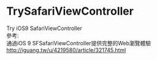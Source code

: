 # TrySafariViewController
Try iOS9 SafariViewController </br>
參考:</br>
通過iOS 9 SFSafariViewController提供完整的Web瀏覽體驗</br>
http://iguang.tw/u/4219580/article/321745.html
